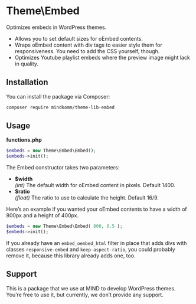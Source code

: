 # Theme\Embed

Optimizes embeds in WordPress themes.

- Allows you to set default sizes for oEmbed contents.
- Wraps oEmbed content with div tags to easier style them for responsiveness. You need to add the CSS yourself, though.
- Optimizes Youtube playlist embeds where the preview image might lack in quality.

## Installation

You can install the package via Composer:

```bash
composer require mindkomm/theme-lib-embed
```

## Usage

**functions.php**

```php
$embeds = new Theme\Embed\Embed();
$embeds->init();
```

The Embed constructor takes two parameters:

- **$width**  
	*(int)* The default width for oEmbed content in pixels. Default 1400.
- **$ratio**  
	*(float)* The ratio to use to calculate the height. Default 16/9.

Here’s an example if you wanted your oEmbed contents to have a width of 800px and a height of 400px. 

```php
$embeds = new Theme\Embed\Embed( 800, 0.5 );
$embeds->init();
```

If you already have an `embed_oembed_html` filter in place that adds divs with classes `responsive-embed` and `keep-aspect-ratio`, you could probably remove it, because this library already adds one, too.

## Support

This is a package that we use at MIND to develop WordPress themes. You’re free to use it, but currently, we don’t provide any support.
